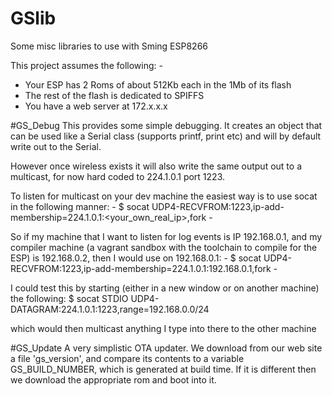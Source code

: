 # GSlib
Some misc libraries to use with Sming ESP8266

This project assumes the following: -
  * Your ESP has 2 Roms of about 512Kb each in the 1Mb of its flash
  * The rest of the flash is dedicated to SPIFFS
  * You have a web server at 172.x.x.x
  

#GS_Debug 
This provides some simple debugging. It creates an object that can be used like a Serial class (supports printf, print etc) and will
by default write out to the Serial.
  
However once wireless exists it will also write the same output out to a multicast, for now hard coded to 224.1.0.1 port 1223.
  
To listen for multicast on your dev machine the easiest way is to use socat in the following manner: -
  $ socat UDP4-RECVFROM:1223,ip-add-membership=224.1.0.1:<your_own_real_ip>,fork -


So if my machine that I want to listen for log events is IP 192.168.0.1, and my compiler machine (a vagrant sandbox with the toolchain to
compile for the ESP) is 192.168.0.2, then I would use on 192.168.0.1: -
  $ socat UDP4-RECVFROM:1223,ip-add-membership=224.1.0.1:192.168.0.1,fork -


I could test this by starting (either in a new window or on another machine) the following:
  $ socat STDIO UDP4-DATAGRAM:224.1.0.1:1223,range=192.168.0.0/24

which would then multicast anything I type into there to the other machine


#GS_Update
A very simplistic OTA updater. We download from our web site a file 'gs_version', and compare its contents to
a variable GS_BUILD_NUMBER, which is generated at build time. If it is different then we download the appropriate
rom and boot into it.

